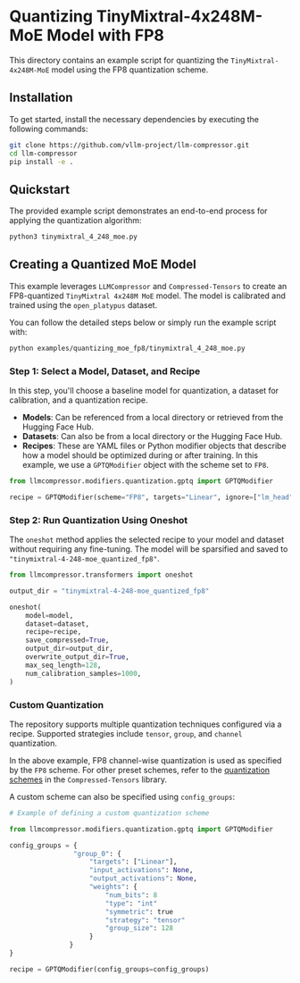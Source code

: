 # Quantizing TinyMixtral-4x248M-MoE Model with FP8

This directory contains an example script for quantizing the `TinyMixtral-4x248M-MoE` model using the FP8 quantization scheme.

## Installation

To get started, install the necessary dependencies by executing the following commands:

```bash
git clone https://github.com/vllm-project/llm-compressor.git
cd llm-compressor
pip install -e .
```

## Quickstart

The provided example script demonstrates an end-to-end process for applying the quantization algorithm:

```bash
python3 tinymixtral_4_248_moe.py
```

## Creating a Quantized MoE Model

This example leverages `LLMCompressor` and `Compressed-Tensors` to create an FP8-quantized `TinyMixtral 4x248M MoE` model. The model is calibrated and trained using the `open_platypus` dataset.

You can follow the detailed steps below or simply run the example script with:

```bash
python examples/quantizing_moe_fp8/tinymixtral_4_248_moe.py
```

### Step 1: Select a Model, Dataset, and Recipe

In this step, you'll choose a baseline model for quantization, a dataset for calibration, and a quantization recipe.

- **Models**: Can be referenced from a local directory or retrieved from the Hugging Face Hub.
- **Datasets**: Can also be from a local directory or the Hugging Face Hub.
- **Recipes**: These are YAML files or Python modifier objects that describe how a model should be optimized during or after training. In this example, we use a `GPTQModifier` object with the scheme set to `FP8`.

```python
from llmcompressor.modifiers.quantization.gptq import GPTQModifier

recipe = GPTQModifier(scheme="FP8", targets="Linear", ignore=["lm_head"])
```

### Step 2: Run Quantization Using Oneshot

The `oneshot` method applies the selected recipe to your model and dataset without requiring any fine-tuning. The model will be sparsified and saved to `"tinymixtral-4-248-moe_quantized_fp8"`.

```python
from llmcompressor.transformers import oneshot

output_dir = "tinymixtral-4-248-moe_quantized_fp8"

oneshot(
    model=model,
    dataset=dataset,
    recipe=recipe,
    save_compressed=True,
    output_dir=output_dir,
    overwrite_output_dir=True,
    max_seq_length=128,
    num_calibration_samples=1000,
)
```

### Custom Quantization

The repository supports multiple quantization techniques configured via a recipe. Supported strategies include `tensor`, `group`, and `channel` quantization.

In the above example, FP8 channel-wise quantization is used as specified by the `FP8` scheme. For other preset schemes, refer to the [quantization schemes](https://github.com/neuralmagic/compressed-tensors/blob/main/src/compressed_tensors/quantization/quant_scheme.py) in the `Compressed-Tensors` library.

A custom scheme can also be specified using `config_groups`:

```python
# Example of defining a custom quantization scheme

from llmcompressor.modifiers.quantization.gptq import GPTQModifier

config_groups = {
                "group_0": {
                    "targets": ["Linear"],
                    "input_activations": None,
                    "output_activations": None,
                    "weights": {
                        "num_bits": 8
                        "type": "int"
                        "symmetric": true
                        "strategy": "tensor"
                        "group_size": 128 
                    }
               }
}

recipe = GPTQModifier(config_groups=config_groups)
```